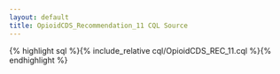 ```yaml
---
layout: default
title: OpioidCDS_Recommendation_11 CQL Source
---
```


{% highlight sql %}{% include_relative cql/OpioidCDS_REC_11.cql %}{% endhighlight %}
